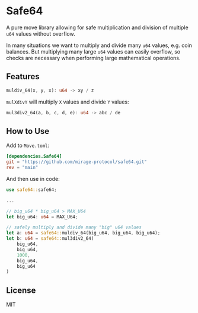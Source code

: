 # Safe64

A pure move library allowing for safe multiplication and division of multiple `u64` values without overflow.

In many situations we want to multiply and divide many `u64` values, e.g. coin balances. But multiplying many large `u64` values can easily overflow, so checks are necessary when performing large mathematical operations.

## Features

```rust
muldiv_64(x, y, x): u64 -> xy / z
```

`mulXdivY` will multiply `X` values and divide `Y` values:

```rust
mul3div2_64(a, b, c, d, e): u64 -> abc / de
```

## How to Use

Add to `Move.toml`:

```toml
[dependencies.Safe64]
git = "https://github.com/mirage-protocol/safe64.git"
rev = "main"
```

And then use in code:

```rust
use safe64::safe64;

...

// big_u64 * big_u64 > MAX_U64
let big_u64: u64 = MAX_U64;

// safely multiply and divide many "big" u64 values
let a: u64 = safe64::muldiv_64(big_u64, big_u64, big_u64);
let b: u64 = safe64::mul3div2_64(
    big_u64,
    big_u64,
    1000,
    big_u64,
    big_u64
)
```

## License

MIT
